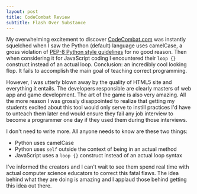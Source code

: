 ```yaml
---
layout: post
title: CodeCombat Review
subtitle: Flash Over Substance
---
```


My overwhelming excitement to discover
[CodeCombat.com](http://codecombat.com) was instantly
squelched when I saw the Python (default) language
uses camelCase, a gross violation of [PEP-8 Python style
guidelines](https://www.python.org/dev/peps/pep-0008#function-names)
for no good reason. Then when considering it for JavaScript coding
I encountered their `loop {}` construct instead of an actual loop.
Conclusion: an incredibly cool looking flop. It fails to accomplish the
main goal of teaching correct programming.

However, I was utterly blown away by the quality of HTML5 site and
everything it entails. The developers responsible are clearly masters
of web app and game development. The art of the game is also very
amazing. All the more reason I was grossly disappointed to realize that
getting my students excited about this tool would only serve to instill
practices I'd have to unteach them later end would ensure they fail any
job interview to become a programmer one day if they used them during
those interviews.

I don't need to write more. All anyone needs to know are these two things:

* Python uses camelCase
* Python uses `self` outside the context of being in an actual method
* JavaScript uses a `loop {}` construct instead of an actual loop syntax

I've informed the creators and I can't wait to see them spend real time with
actual computer science educators to correct this fatal flaws. The idea
behind what they are doing is amazing and I applaud those behind getting
this idea out there.
